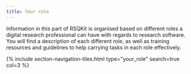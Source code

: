 ```yaml
---
title: Your role
---
```


Information in this part of RSQKit is organised based on different roles a digital research professional can have with regards to research software. You will find a description of each different role, as well as training resources and guidelines to help carrying tasks in each role effectively.

{% include section-navigation-tiles.html type="your_role" search=true col=3 %}
